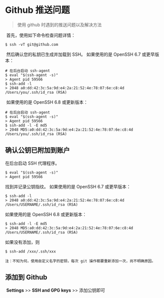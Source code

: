 # Github 推送问题


>使用 github 时遇到的推送问题以及解决方法

<!--more-->

​	首先，使用如下命令检查问题详情：

```shell
$ ssh -vT git@github.com
```

​	然后确认您的私钥已生成并加载到 SSH。 如果使用的是 OpenSSH 6.7 或更早版本：

```shell
# 在后台启动 ssh-agent
$ eval "$(ssh-agent -s)"
> Agent pid 59566
$ ssh-add -l
> 2048 a0:dd:42:3c:5a:9d:e4:2a:21:52:4e:78:07:6e:c8:4d /Users/you/.ssh/id_rsa (RSA)
```

​	如果使用的是 OpenSSH 6.8 或更新版本：

```shell
# 在后台启动 ssh-agent
$ eval "$(ssh-agent -s)"
> Agent pid 59566
$ ssh-add -l -E md5
> 2048 MD5:a0:dd:42:3c:5a:9d:e4:2a:21:52:4e:78:07:6e:c8:4d /Users/you/.ssh/id_rsa (RSA)
```

## 确认公钥已附加到账户

​在后台启动 SSH 代理程序。

```shell
$ eval "$(ssh-agent -s)"
> Agent pid 59566
```

​找到并记录公钥指纹。 如果使用的是 OpenSSH 6.7 或更早版本：

```shell
$ ssh-add -l
> 2048 a0:dd:42:3c:5a:9d:e4:2a:21:52:4e:78:07:6e:c8:4d /Users/USERNAME/.ssh/id_rsa (RSA)
```

​如果使用的是 OpenSSH 6.8 或更新版本：

```shell
$ ssh-add -l -E md5
> 2048 MD5:a0:dd:42:3c:5a:9d:e4:2a:21:52:4e:78:07:6e:c8:4d /Users/USERNAME/.ssh/id_rsa (RSA)
```

如果没有添加，则

```shell
$ ssh-add /xxx/.ssh/xxx
```
    注：不知为何，使用自定义名字的密钥，每次 git 操作都要重新添加一次，尚不明确原因。
## 添加到 Github

​	**Settings** >> **SSH and GPG keys** >> 添加公钥即可

